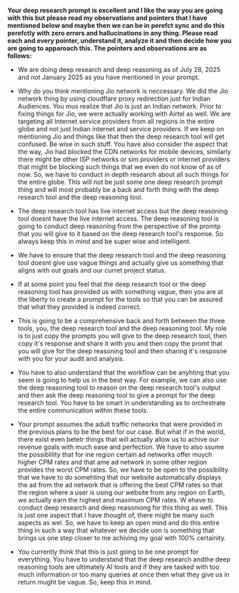 **Your deep research prompt is excellent and I like the way you are going with this but please read my observations and pointers that I have mentioned below and maybe then we can be in perefct sync and do this perefctly with zero errors and hallucinations in any thing. Please read each and every pointer, understand it, analyze it and then decide how you are going to apparoach this. The pointers and observations are as follows:** 

- We are doing deep research and deep reasoning as of July 28, 2025 and not January 2025 as you have mentioned in your prompt.



- Why do you think mentioning Jio network is neccessary. We did the Jio network thing by using cloudflare proxy redirection just for Indian Audiences. You mus realize that Jio is just an Indian network. Prior to fixing things for Jio, we were actually working with Airtel as well. We are targeting all Internet service providers from all regions in the entire globe and not just Indian internet and service providers. If we keep on mentioning Jio and things like that then the deep research tool will get confused. Be wise in such stuff. You have also consider the aspect that the way, Jio had blocked the CDN networks for mobile devices, similarly there might be other ISP networks or sim providers or internet providers that might be blocking such things that we even do not know of as of now. So, we have to conduct in depth research about all such things for the entire globe. This will not be just some one deep research prompt thing and will most probably be a back and forth thing with the deep research tool and the deep reasoning tool.



- The deep research tool has live internet access but the deep reasoning tool doesnt have the live internet access. The deep reasoning tool is going to conduct deep reasoning from the perspective of the promtp that you will give to it based on the deep research tool's response. So always keep this in mind and be super wise and intelligent.



- We have to ensure that the deep research tool and the deep reasoning tool doesnt give use vague things and actually give us something that aligns with out goals and our curret project status.



- If at some point you feel that the deep research tool or the deep reasoning tool has provided us with something vague, then you are at the liberty to create a prompt for the tools so that you can be assured that what they provided is indeed correct.



- This is going to be a comprehensive back and forth between the three tools, you, the deep research tool and the deep reasoning tool. My role is to just copy the prompts you will give to the deep research tool, then copy it's response and share it with you and then copy the promt that you will give for the deep reasoning tool and then sharing it's resposne with you for your audit and analysis.



- You have to also understand that the workflow can be anyhting that you seem is going to help us in the best way. For example, we can also use the deep reasoning tool to reason on the deep research tool's output and then ask the deep reasoning tool to give a prompt for the deep research tool. You have to be smart in understanding as to orchestrate the entire communication within these tools.


- Your prompt assumes the adult traffic networks that were provided in the previous plans to be the best for our case. But what if in the world, there exist even betetr things that will actually allow us to achive our revenue goals with much ease and perfection. We have to also ssume the possiblility that for ine region certain ad networks offer muych higher CPM rates and that ame ad network in some other region provides the worst CPM rates. So, we have to be open to the possibility that we have to do somehting that our website automatically displays the ad from the ad network that is offering the best CPM rates so that the region where a user is using our website from any region on Earth, we actually earn the highest and maximum CPM rates. W ehave to conduct deep research and deep reasoniong for this thing as well. This is just one aspect that I have thought of, there might be many such aspects as wel. So, we have to keep an open mind and do this entire thing in such a way that whatever we decide uon is something that brings us one step closer to me achiving my goal with 100% certainity.


- You currently think that this is just going to be one prompt for everything. You have to understand that the deep research andthe deep reasoning tools are ultimately AI tools and if they are tasked with too much information or too many queries at once then what they give us in return mught be vague. So, keep this in mind.

